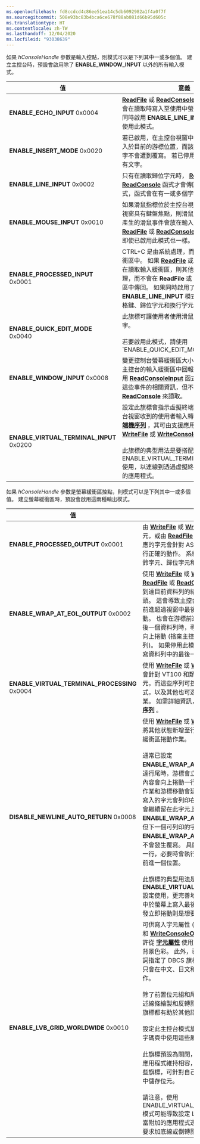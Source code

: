 ```yaml
---
ms.openlocfilehash: fd8ccdcd4c86ee51ea14c5db6092982a1f4a0f7f
ms.sourcegitcommit: 508e93bc83b4bca6ce678f88ab081d66b95d605c
ms.translationtype: HT
ms.contentlocale: zh-TW
ms.lasthandoff: 12/04/2020
ms.locfileid: "93038639"
---
```

如果 *hConsoleHandle* 參數是輸入控點，則模式可以是下列其中一或多個值。 建立主控台時，預設會啟用除了 **ENABLE\_WINDOW\_INPUT** 以外的所有輸入模式。

| 值 | 意義 |
|-|-|
| **ENABLE_ECHO_INPUT** 0x0004 | **[ReadFile](https://msdn.microsoft.com/library/windows/desktop/aa365467)** 或 **[ReadConsole](../readconsole.md)** 函式所讀取的字元會在讀取時寫入至使用中螢幕緩衝區。 只有在同時啟用 **ENABLE_LINE_INPUT** 模式時，才可使用此模式。 |
| **ENABLE_INSERT_MODE** 0x0020 | 若已啟用，在主控台視窗中輸入的文字將會插入於目前的游標位置，而該位置後面的所有文字不會遭到覆寫。 若已停用，將會覆寫下列所有文字。 |
| **ENABLE_LINE_INPUT** 0x0002 | 只有在讀取歸位字元時， **[ReadFile](https://msdn.microsoft.com/library/windows/desktop/aa365467)** 或 **[ReadConsole](../readconsole.md)** 函式才會傳回。 若已停用此模式，函式會在有一或多個字元可用時傳回。 |
| **ENABLE_MOUSE_INPUT** 0x0010 | 如果滑鼠指標位於主控台視窗的邊界內，而此視窗具有鍵盤焦點，則滑鼠移動和按下按鈕所產生的滑鼠事件會放在輸入緩衝區中。 **[ReadFile](https://msdn.microsoft.com/library/windows/desktop/aa365467)** 或 **[ReadConsole](../readconsole.md)** 會捨棄這些事件，即使已啟用此模式也一樣。 |
| **ENABLE_PROCESSED_INPUT** 0x0001 | CTRL+C 是由系統處理，而且不會放在輸入緩衝區中。 如果 **[ReadFile](https://msdn.microsoft.com/library/windows/desktop/aa365467)** 或 **[ReadConsole](../readconsole.md)** 正在讀取輸入緩衝區，則其他 Ctrl 鍵會由系統處理，而不會在 **ReadFile** 或 **ReadConsole** 緩衝區中傳回。 如果同時啟用了 **ENABLE_LINE_INPUT** 模式，則系統會處理退格鍵、歸位字元和換行字元。 |
| **ENABLE_QUICK_EDIT_MODE** 0x0040 | 此旗標可讓使用者使用滑鼠來選取和編輯文字。<br /><br />若要啟用此模式，請使用 `ENABLE_QUICK_EDIT_MODE | ENABLE_EXTENDED_FLAGS`。 若要停用此模式，請使用不含此旗標的 **ENABLE_EXTENDED_FLAGS**。 |
| **ENABLE_WINDOW_INPUT** 0x0008 | 變更控制台螢幕緩衝區大小的使用者互動會在主控台的輸入緩衝區中回報。 應用程式可以使用 **[ReadConsoleInput](../readconsoleinput.md)** 函式從輸入緩衝區讀取這些事件的相關資訊，但不能使用 **[ReadFile](https://msdn.microsoft.com/library/windows/desktop/aa365467)** 或 **[ReadConsole](../readconsole.md)** 來讀取。 |
| **ENABLE_VIRTUAL_TERMINAL_INPUT** 0x0200 | 設定此旗標會指示虛擬終端機處理引擎將主控台視窗收到的使用者輸入轉換成 **[主控台虛擬終端機序列](../console-virtual-terminal-sequences.md)** ，其可由支援應用程式透過 **[WriteFile](https://msdn.microsoft.com/library/windows/desktop/aa365747)** 或 **[WriteConsole](../writeconsole.md)** 函式來擷取。<br /><br />此旗標的典型用法是要搭配輸出控點上的 ENABLE_VIRTUAL_TERMINAL_PROCESSING 使用，以連線到透過虛擬終端機序列獨佔通訊的應用程式。 |

如果 *hConsoleHandle* 參數是螢幕緩衝區控點，則模式可以是下列其中一或多個值。 建立螢幕緩衝區時，預設會啟用這兩種輸出模式。

| 值 | 意義 |
|-|-|
| **ENABLE_PROCESSED_OUTPUT** 0x0001 | 由 **[WriteFile](https://msdn.microsoft.com/library/windows/desktop/aa365747)** 或 **[WriteConsole](../writeconsole.md)** 函式寫入的字元，或由 **[ReadFile](https://msdn.microsoft.com/library/windows/desktop/aa365467)** 或 **[ReadConsole](../readconsole.md)** 函式所回應的字元會針對 ASCII 控制序列進行剖析，並執行正確的動作。 系統會處理退格鍵、定位字元、鈴字元、歸位字元和換行字元。 |
| **ENABLE_WRAP_AT_EOL_OUTPUT** 0x0002 | 使用 **[WriteFile](https://msdn.microsoft.com/library/windows/desktop/aa365747)** 或 **[WriteConsole](../writeconsole.md)** 寫入或使用 **[ReadFile](https://msdn.microsoft.com/library/windows/desktop/aa365467)** 或 **[ReadConsole](../readconsole.md)** 回應時，游標會在到達目前資料列的結尾時移至下一個資料列的開頭。 這會導致主控台視窗中顯示的資料列在游標前進超過視窗中最後一個資料列時，自動向上捲動。 也會在游標前進超過主控台螢幕緩衝區中最後一個資料列時，導致主控台螢幕緩衝區的內容向上捲動 (捨棄主控台螢幕緩衝區的頂端資料列)。 如果停用此模式，則會以任何後續字元覆寫資料列中的最後一個字元。 |
| **ENABLE_VIRTUAL_TERMINAL_PROCESSING** 0x0004 | 使用 **[WriteFile](https://msdn.microsoft.com/library/windows/desktop/aa365747)** 或 **[WriteConsole](../writeconsole.md)** 寫入時，系統會針對 VT100 和類似的控制字元序列剖析字元，而這些序列可控制游標移動、色彩/字型模式，以及其他也可透過現有主控台 API 執行的作業。 如需詳細資訊，請參閱 **[主控台虛擬終端機序列](../console-virtual-terminal-sequences.md)** 。 |
| **DISABLE_NEWLINE_AUTO_RETURN** 0x0008 | 使用 **[WriteFile](https://msdn.microsoft.com/library/windows/desktop/aa365747)** 或 **[WriteConsole](../writeconsole.md)** 寫入時，這會將其他狀態新增至行尾換行，以延遲游標移動和緩衝區捲動作業。<br /><br />通常已設定 **ENABLE_WRAP_AT_EOL_OUTPUT** 且文字到達行尾時，游標會立即移至下一行，而緩衝區的內容會向上捲動一行。 相較於設定此旗標，捲動作業和游標移動會延遲到下一個字元抵達為止。 寫入的字元會列印在行的最後一個位置，而游標會繼續留在此字元上方 (猶如 **ENABLE_WRAP_AT_EOL_OUTPUT** 已關閉)，但下一個可列印的字元會列印 (猶如 **ENABLE_WRAP_AT_EOL_OUTPUT** 已開啟)。 不會發生覆寫。 具體而言，游標會快速前進到下一行，必要時會執行捲動，列印字元，且游標會前進一個位置。<br /><br />此旗標的典型用法是要搭配 **ENABLE_VIRTUAL_TERMINAL_PROCESSING** 設定使用，更完善地模擬終端機模擬器，而在其中於螢幕上寫入最後一個字元 (在右下角) 而不觸發立即捲動則是想要的行為。 |
| **ENABLE_LVB_GRID_WORLDWIDE** 0x0010 | 可供寫入字元屬性 (包括 **[WriteConsoleOutput](../writeconsoleoutput.md)** 和 **[WriteConsoleOutputAttribute](../writeconsoleoutputattribute.md)** ) 的 API 允許從 **[字元屬性](../console-screen-buffers.md#character-attributes)** 使用旗標，以調整文字的前景和背景色彩。 此外，已使用 COMMON_LVB 前置詞指定了 DBCS 旗標的範圍。 過去，這些旗標只會在中文、日文和韓文的 DBCS 字碼頁中運作。<br /><br />除了前置位元組和尾端位元組旗標以外，其餘描述線條繪製和反轉影片 (交換前景和背景色彩) 的旗標都有助於其他語言強調輸出的部分。<br /><br />設定此主控台模式旗標可讓您在每種語言的每個字碼頁中使用這些屬性。<br /><br />此旗標預設為關閉，來與過去利用主控台的已知應用程式維持相容，而在非 CJK 電腦上忽略這些旗標，可針對自己的目的或意外地在這些欄位中儲存位元。<br /><br />請注意，使用 ENABLE_VIRTUAL_TERMINAL_PROCESSING 模式可能導致設定 LVB 格線和反轉影片旗標，而當附加的應用程式透過 **[主控台虛擬終端機序列](../console-virtual-terminal-sequences.md)** 要求加底線或倒轉影片時，此旗標仍會關閉。 |
